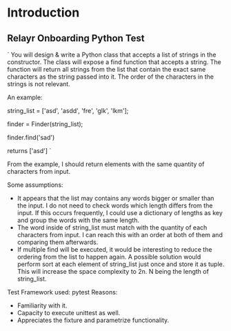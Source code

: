 # Introduction
## Relayr Onboarding Python Test

` You will design & write a Python class that accepts a list of strings in the constructor. The
class will expose a find function that accepts a string. The function will return all strings from
the list that contain the exact same characters as the string passed into it. The order of the
characters in the strings is not relevant.

 
 An example:

 
string_list = ['asd', 'asdd', 'fre', 'glk', 'lkm'];


finder = Finder(string_list);


finder.find('sad')


returns ['asd']
`

From the example, I should return elements with the same quantity of characters from input.


Some assumptions:
* It appears that the list may contains any words bigger or smaller than the input.
I do not need to check words which length differs from the input. 
If this occurs frequently, I could use a dictionary of lengths as key
and group the words with the same length. 
* The word inside of string_list must match with the quantity of each characters from input. 
I can reach this with an order at both of them and comparing them afterwards. 
* If multiple find will be executed, it would be interesting to reduce the ordering from the list to happen again. 
A possible solution would perform sort at each element of string_list just once and store it as tuple.
This will increase the space complexity to 2n. N being the length of string_list.


Test Framework used:
pytest
Reasons:
* Familiarity with it.
* Capacity to execute unittest as well.
* Appreciates the fixture and parametrize functionality.
